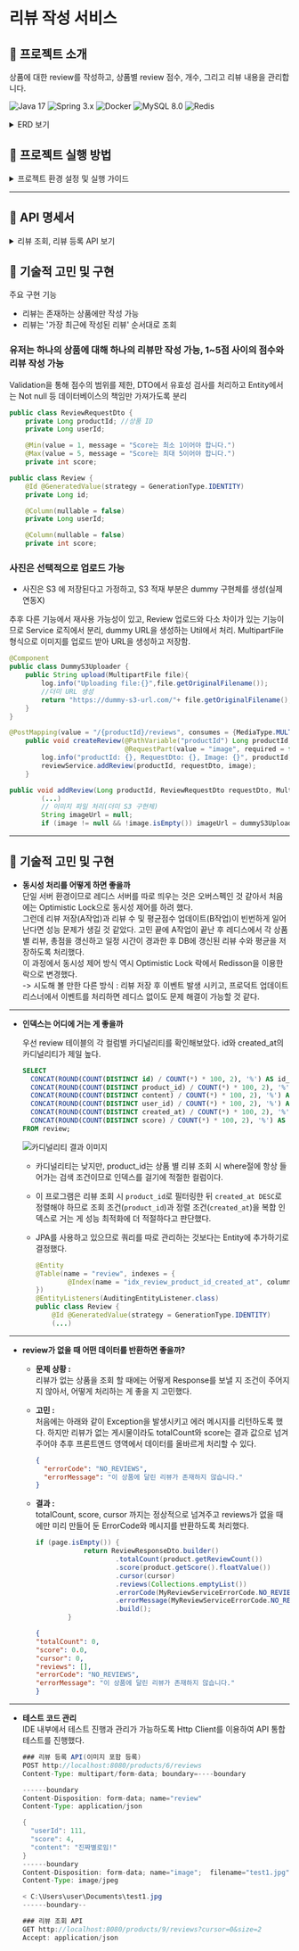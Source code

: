 # 리뷰 작성 서비스

## 📝 프로젝트 소개

상품에 대한 review를 작성하고, 상품별 review 점수, 개수, 그리고 리뷰 내용을 관리합니다.

![Java 17](https://img.shields.io/badge/Java-ED8B00?style=for-the-badge&logo=openjdk&logoColor=white) ![Spring 3.x](https://img.shields.io/badge/Spring-6DB33F?style=for-the-badge&logo=spring&logoColor=white) ![Docker](https://img.shields.io/badge/Docker-2496ED?style=for-the-badge&logo=docker&logoColor=white) ![MySQL 8.0](https://img.shields.io/badge/MySQL-00000F?style=for-the-badge&logo=mysql&logoColor=white) ![Redis](https://img.shields.io/badge/redis-%23DD0031.svg?style=for-the-badge&logo=redis&logoColor=white)

<details>
    <summary>ERD 보기</summary>

![ERD](https://i.imgur.com/ghovwUq.png)

</details>

## 📝 프로젝트 실행 방법

<details>
    <summary>프로젝트 환경 설정 및 실행 가이드</summary>

유의사항 : 사전에 **Docker**와 **Docker Compose**가 설치되어 있어야 합니다.

1. 내려받은 프로젝트의 루트 경로에 `.env` 파일을 생성하여 DB 접속정보 등의 민감한 정보를 설정해주세요.설정해야 하는 항목은 아래와 같습니다.

    ```
     REDIS_PORT=6379                # Redis가 사용할 포트
     DB_USERNAME={ROOT USERNAME}    # MySQL 데이터베이스 사용자 이름
     DB_PASSWORD={ROOT PASSWORD}    # MySQL 데이터베이스 사용자 비밀번호
     MYSQL_ROOT_PASSWORD={ROOT PASSWORD} # MySQL 루트 계정 비밀번호
    ```

`.env` 파일은 개발 환경에서 사용되며, 운영 환경에서는 별도의 `prod.env` 파일을 사용할 수 있습니다.

2. **Docker Compose로 MySQL, SpringBoot, Redis 컨테이너 실행**

   프로젝트의 docker-compose.yml 파일이 위치한 경로에서 아래 명령어를 입력해주세요.

    ```
    docker-compose up --build -d
    ```

3. DB 스키마 notifyme는 컨테이너가 시작될 때 자동으로 생성됩니다.
4. 애플리케이션은 [http://localhost:8081](http://localhost:8081/)에서 실행됩니다.


</details> 

---

## 📝 API 명세서  

<details>
    <summary>리뷰 조회, 리뷰 등록 API 보기</summary>

### 리뷰 조회 API
- GET  /products/{productId}/reviews?cursor={cursor}&size={size}
- **Request Param**  
  | param | description |
  | --- | --- |
  | productId  | 상품 아이디 |
  | cursor | 커서 값 (직전 조회 API 의 응답으로 받은 cursor 값) |
  | size | 조회 사이즈 (default = 10) |
- **Response Body**
    ```json
    {
            "totalCount": 15, // 해당 상품에 작성된 총리뷰 수
            "score": 4.6, // 평균 점수
            "cursor": 6,
            "reviews": [
                    {
                            "id": 15,
                            "userId": 1, // 작성자 유저 아이디
                            "score": 5,
                            "content": "이걸 사용하고 제 인생이 달라졌습니다.",
                            "imageUrl": "/image.png",
                            "createdAt": "2024-11-25T00:00:00.000Z"
                    },
                    {
                            "id": 14,
                            "userId": 3, // 작성자 유저 아이디
                            "score": 5,
                            "content": "이걸 사용하고 제 인생이 달라졌습니다.",
                            "imageUrl": null,
                            "createdAt": "2024-11-24T00:00:00.000Z"
                    }
            ]
    }
    ``` 
  
### 리뷰 등록 API
- POST  /products/{productId}/reviews
- **Request Part**  
  - MultipartFile 타입의 단건 이미지
  - 요청부 : 
    ```json
    {
		"userId": 1,
		"score": 4,
		"content": "이걸 사용하고 제 인생이 달라졌습니다.",
    }
    ``` 

</details>  

## 📝 기술적 고민 및 구현
주요 구현 기능

- 리뷰는 존재하는 상품에만 작성 가능
- 리뷰는 '가장 최근에 작성된 리뷰' 순서대로 조회

### 유저는 하나의 상품에 대해 하나의 리뷰만 작성 가능, 1~5점 사이의 점수와 리뷰 작성 가능  
Validation을 통해 점수의 범위를 제한, DTO에서 유효성 검사를 처리하고 Entity에서는 Not null 등 데이터베이스의 책임만 가져가도록 분리

```java
public class ReviewRequestDto {
    private Long productId; //상품 ID
    private Long userId;

    @Min(value = 1, message = "Score는 최소 1이어야 합니다.")
    @Max(value = 5, message = "Score는 최대 5이어야 합니다.")
    private int score;
```

```java
public class Review {
    @Id @GeneratedValue(strategy = GenerationType.IDENTITY)
    private Long id;

    @Column(nullable = false)
    private Long userId;

    @Column(nullable = false)
    private int score;
```

### 사진은 선택적으로 업로드 가능  
- 사진은 S3 에 저장된다고 가정하고, S3 적재 부분은 dummy 구현체를 생성(실제 연동X)  

추후 다른 기능에서 재사용 가능성이 있고, Review 업로드와 다소 차이가 있는 기능이므로 Service 로직에서 분리, dummy URL을 생성하는 Util에서 처리. MultipartFile 형식으로 이미지를 업로드 받아 URL을 생성하고 저장함.

```java
@Component
public class DummyS3Uploader {
    public String upload(MultipartFile file){
        log.info("Uploading file:{}",file.getOriginalFilename());
        //더미 URL 생성
        return "https://dummy-s3-url.com/"+ file.getOriginalFilename();
    }
}
```

```java
@PostMapping(value = "/{productId}/reviews", consumes = {MediaType.MULTIPART_FORM_DATA_VALUE})
    public void createReview(@PathVariable("productId") Long productId, @RequestPart("review") @Valid ReviewRequestDto requestDto,
                             @RequestPart(value = "image", required = false) MultipartFile image) {
        log.info("productId: {}, RequestDto: {}, Image: {}", productId, requestDto, image != null ? image.getOriginalFilename() : "No Image");
        reviewService.addReview(productId, requestDto, image);
    }
```

```java
public void addReview(Long productId, ReviewRequestDto requestDto, MultipartFile image) {
        (...) 
        // 이미지 파일 처리(더미 S3 구현체)
        String imageUrl = null;
        if (image != null && !image.isEmpty()) imageUrl = dummyS3Uploader.upload(image);
```

---


## 📝 기술적 고민 및 구현  

- **동시성 처리를 어떻게 하면 좋을까**  
단일 서버 환경이므로 레디스 서버를 따로 띄우는 것은 오버스펙인 것 같아서 처음에는 Optimistic Lock으로 동시성 제어를 하려 했다.  
그런데 리뷰 저장(A작업)과 리뷰 수 및 평균점수 업데이트(B작업)이 빈번하게 일어난다면 성능 문제가 생길 것 같았다. 고민 끝에 A작업이 끝난 후 레디스에서 각 상품별 리뷰, 총점을 갱신하고 일정 시간이 경과한 후 DB에 갱신된 리뷰 수와 평균을 저장하도록 처리했다.  
이 과정에서 동시성 제어 방식 역시 Optimistic Lock 락에서 Redisson을 이용한 락으로 변경했다.  
-> 시도해 볼 만한 다른 방식 : 리뷰 저장 후 이벤트 발생 시키고, 프로덕트 업데이트 리스너에서 이벤트를 처리하면 레디스 없이도 문제 해결이 가능할 것 같다. 
---  
- **인덱스는 어디에 거는 게 좋을까**  

  우선 review 테이블의 각 컬럼별 카디널리티를 확인해보았다. id와 created_at의 카디널리티가 제일 높다. 

    ```sql
    SELECT
      CONCAT(ROUND(COUNT(DISTINCT id) / COUNT(*) * 100, 2), '%') AS id_cardinality,
      CONCAT(ROUND(COUNT(DISTINCT product_id) / COUNT(*) * 100, 2), '%') AS product_id_cardinality,
      CONCAT(ROUND(COUNT(DISTINCT content) / COUNT(*) * 100, 2), '%') AS content_cardinality,
      CONCAT(ROUND(COUNT(DISTINCT user_id) / COUNT(*) * 100, 2), '%') AS user_id_cardinality,
      CONCAT(ROUND(COUNT(DISTINCT created_at) / COUNT(*) * 100, 2), '%') AS created_at_cardinality,
      CONCAT(ROUND(COUNT(DISTINCT score) / COUNT(*) * 100, 2), '%') AS score_cardinality
    FROM review;
    ```

  ![카디널리티 결과 이미지](https://i.imgur.com/V17dBEi.png)  
  - 카디널리티는 낮지만, product_id는 상품 별 리뷰 조회 시 where절에 항상 들어가는 검색 조건이므로 인덱스를 걸기에 적절한 컬럼이다. 
  - 이 프로그램은 리뷰 조회 시 `product_id`로 필터링한 뒤 `created_at DESC`로 정렬해야 하므로 조회 조건(`product_id`)과 정렬 조건(`created_at`)을 복합 인덱스로 거는 게 성능 최적화에 더 적절하다고 판단했다. 
  - JPA를 사용하고 있으므로 쿼리를 따로 관리하는 것보다는 Entity에 추가하기로 결정했다.

    ```java
    @Entity
    @Table(name = "review", indexes = {
            @Index(name = "idx_review_product_id_created_at", columnList = "product_id, created_at DESC")
    })
    @EntityListeners(AuditingEntityListener.class)
    public class Review {
        @Id @GeneratedValue(strategy = GenerationType.IDENTITY)
        (...) 
    ```

---
- **review가 없을 때 어떤 데이터를 반환하면 좋을까?**  
   - **문제 상황 :**  
   리뷰가 없는 상품을 조회 할 때에는 어떻게 Response를 보낼 지 조건이 주어지지 않아서, 어떻게 처리하는 게 좋을 지 고민했다.
   - **고민 :**  
   처음에는 아래와 같이 Exception을 발생시키고 에러 메시지를 리턴하도록 했다.
     하지만 리뷰가 없는 게시물이라도 totalCount와 score는 결과 값으로 넘겨주어야 추후 프론트엔드 영역에서 데이터를 올바르게 처리할 수 있다.
       ```json  
       {
         "errorCode": "NO_REVIEWS",
         "errorMessage": "이 상품에 달린 리뷰가 존재하지 않습니다."
       }
       ```

   - **결과 :**  
   totalCount, score, cursor 까지는 정상적으로 넘겨주고 reviews가 없을 때에만 미리 만들어 둔 ErrorCode와 메시지를 반환하도록 처리했다.

       ```java
       if (page.isEmpty()) {
                   return ReviewResponseDto.builder()
                           .totalCount(product.getReviewCount())
                           .score(product.getScore().floatValue())
                           .cursor(cursor)
                           .reviews(Collections.emptyList())
                           .errorCode(MyReviewServiceErrorCode.NO_REVIEWS)
                           .errorMessage(MyReviewServiceErrorCode.NO_REVIEWS.getMessage())
                           .build();
               }
       ```  
     
       ```json
       {
       "totalCount": 0,
       "score": 0.0,
       "cursor": 0,
       "reviews": [],
       "errorCode": "NO_REVIEWS",
       "errorMessage": "이 상품에 달린 리뷰가 존재하지 않습니다."
       }
       ```  

---
- **테스트 코드 관리**  
IDE 내부에서 테스트 진행과 관리가 가능하도록 Http Client를 이용하여 API 통합 테스트를 진행했다.  
    ```java
    ### 리뷰 등록 API(이미지 포함 등록)
    POST http://localhost:8080/products/6/reviews
    Content-Type: multipart/form-data; boundary=----boundary
    
    ------boundary
    Content-Disposition: form-data; name="review"
    Content-Type: application/json
    
    {
      "userId": 111,
      "score": 4,
      "content": "진짜별로임!"
    }
    ------boundary
    Content-Disposition: form-data; name="image";  filename="test1.jpg";
    Content-Type: image/jpeg
    
    < C:\Users\user\Documents\test1.jpg
    ------boundary--
    
    ### 리뷰 조회 API
    GET http://localhost:8080/products/9/reviews?cursor=0&size=2
    Accept: application/json
    ```
